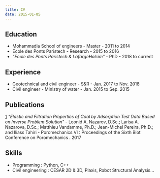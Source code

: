 ```yaml
---
title: CV
date: 2015-01-05
---
```


## Education

- Mohammadia School of engineers            - Master   - 2011 to 2014
- Ecole des Ponts Paristech                 - Research - 2015 to 2016
- *"Ecole des Ponts Paristech & LafargeHolcim"* - PhD - 2018 to current

## Experience

- Geotechnical and civil engineer - S&R - Jan. 2017 to Nov. 2018
- Civil engineer - Ministry of water - Jan. 2015 to Sep. 2015

## Publications

[1](https://ascelibrary.org/doi/abs/10.1061/9780784480779.034?src=recsys) *"Elastic and Filtration Properties of Coal by Adsorption Test Data Based on Inverse Problem Solution"* - Leonid A. Nazarov, D.Sc.; Larisa A. Nazarova, D.Sc.; Matthieu Vandamme, Ph.D.; Jean-Michel Pereira, Ph.D.; and Iliass Tahiri - Poromechanics VI : Proceedings of the Sixth Biot Conference on Poromechanics . 2017


## Skills

- Programming : Python, C++
- Civil engineering : CESAR 2D & 3D, Plaxis, Robot Structural Analysis...
